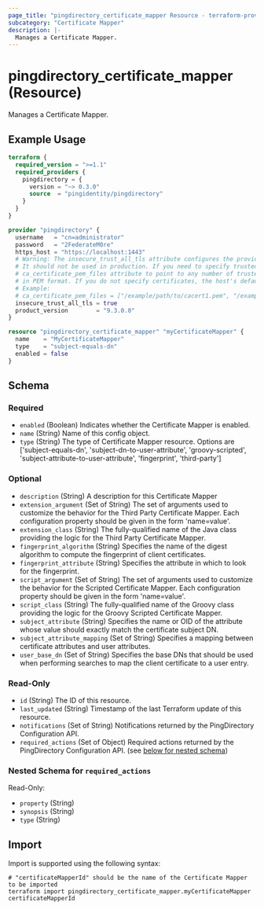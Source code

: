 ```yaml
---
page_title: "pingdirectory_certificate_mapper Resource - terraform-provider-pingdirectory"
subcategory: "Certificate Mapper"
description: |-
  Manages a Certificate Mapper.
---
```


# pingdirectory_certificate_mapper (Resource)

Manages a Certificate Mapper.

## Example Usage

```terraform
terraform {
  required_version = ">=1.1"
  required_providers {
    pingdirectory = {
      version = "~> 0.3.0"
      source  = "pingidentity/pingdirectory"
    }
  }
}

provider "pingdirectory" {
  username   = "cn=administrator"
  password   = "2FederateM0re"
  https_host = "https://localhost:1443"
  # Warning: The insecure_trust_all_tls attribute configures the provider to trust any certificate presented by the PingDirectory server.
  # It should not be used in production. If you need to specify trusted CA certificates, use the
  # ca_certificate_pem_files attribute to point to any number of trusted CA certificate files
  # in PEM format. If you do not specify certificates, the host's default root CA set will be used.
  # Example:
  # ca_certificate_pem_files = ["/example/path/to/cacert1.pem", "/example/path/to/cacert2.pem"]
  insecure_trust_all_tls = true
  product_version        = "9.3.0.0"
}

resource "pingdirectory_certificate_mapper" "myCertificateMapper" {
  name    = "MyCertificateMapper"
  type    = "subject-equals-dn"
  enabled = false
}
```

<!-- schema generated by tfplugindocs -->
## Schema

### Required

- `enabled` (Boolean) Indicates whether the Certificate Mapper is enabled.
- `name` (String) Name of this config object.
- `type` (String) The type of Certificate Mapper resource. Options are ['subject-equals-dn', 'subject-dn-to-user-attribute', 'groovy-scripted', 'subject-attribute-to-user-attribute', 'fingerprint', 'third-party']

### Optional

- `description` (String) A description for this Certificate Mapper
- `extension_argument` (Set of String) The set of arguments used to customize the behavior for the Third Party Certificate Mapper. Each configuration property should be given in the form 'name=value'.
- `extension_class` (String) The fully-qualified name of the Java class providing the logic for the Third Party Certificate Mapper.
- `fingerprint_algorithm` (String) Specifies the name of the digest algorithm to compute the fingerprint of client certificates.
- `fingerprint_attribute` (String) Specifies the attribute in which to look for the fingerprint.
- `script_argument` (Set of String) The set of arguments used to customize the behavior for the Scripted Certificate Mapper. Each configuration property should be given in the form 'name=value'.
- `script_class` (String) The fully-qualified name of the Groovy class providing the logic for the Groovy Scripted Certificate Mapper.
- `subject_attribute` (String) Specifies the name or OID of the attribute whose value should exactly match the certificate subject DN.
- `subject_attribute_mapping` (Set of String) Specifies a mapping between certificate attributes and user attributes.
- `user_base_dn` (Set of String) Specifies the base DNs that should be used when performing searches to map the client certificate to a user entry.

### Read-Only

- `id` (String) The ID of this resource.
- `last_updated` (String) Timestamp of the last Terraform update of this resource.
- `notifications` (Set of String) Notifications returned by the PingDirectory Configuration API.
- `required_actions` (Set of Object) Required actions returned by the PingDirectory Configuration API. (see [below for nested schema](#nestedatt--required_actions))

<a id="nestedatt--required_actions"></a>
### Nested Schema for `required_actions`

Read-Only:

- `property` (String)
- `synopsis` (String)
- `type` (String)

## Import

Import is supported using the following syntax:

```shell
# "certificateMapperId" should be the name of the Certificate Mapper to be imported
terraform import pingdirectory_certificate_mapper.myCertificateMapper certificateMapperId
```

